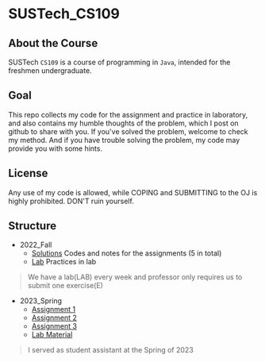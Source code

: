 # SUSTech_CS109
## About the Course
SUSTech `CS109` is a course of programming in `Java`, intended for the freshmen undergraduate.
## Goal
This repo collects my code for the assignment and practice in laboratory, and also contains my humble thoughts of the problem, which I post on github to share with you. If you've solved the problem, welcome to check my method. And if you have trouble solving the problem, my code may provide you with some hints.
## License
Any use of my code is allowed, while COPING and SUBMITTING to the OJ is highly prohibited. DON'T ruin yourself.
## Structure
- 2022_Fall
	* [Solutions](./2022_Fall/Assignment2) Codes and notes for the assignments (5 in total)
	* [Lab](./2022_Fall/Lab) Practices in lab
> We have a lab(LAB) every week and professor only requires us to submit one exercise(E)
- 2023_Spring
  * [Assignment 1](./2023_Spring/Assignment1)
  * [Assignment 2](./2023_Spring/Assignment2)
  * [Assignment 3](./2023_Spring/Assignment3)
  * [Lab Material](./2023_Spring/Lab_Material)

> I served as student assistant at the Spring of 2023

